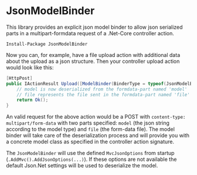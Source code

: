 # JsonModelBinder
This library provides an explicit json model binder to allow json serialized parts in a multipart-formdata request of a .Net-Core controller action.

    Install-Package JsonModelBinder

Now you can, for example, have a file upload action with additional data about the upload as a json structure. Then your controller upload action would look like this:

```c#
[HttpPost]
public IActionResult Upload([ModelBinder(BinderType = typeof(JsonModelBinder))] JsonModel model, IFormFile file) {
    // model is now deserialized from the formdata-part named 'model'
    // file represents the file sent in the formdata-part named 'file'
    return Ok();
}
```

An valid request for the above action would be a POST with `content-type: multipart/form-data` with two parts specified: `model` (the json string according to the model type) and `file` (the form-data file). The model binder will take care of the deserialization process and will provide you with a concrete model class as specified in the controller action signature.

The `JsonModelBinder` will use the defined `MvcJsonOptions` from startup (`.AddMvc().AddJsonOptions(...)`). If these options are not available the default Json.Net settings will be used to deserialize the model.
